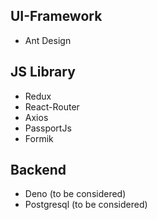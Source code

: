 ## UI-Framework ##
- Ant Design

## JS Library ##
- Redux
- React-Router
- Axios
- PassportJs
- Formik

## Backend ##
- Deno (to be considered)
- Postgresql (to be considered)
